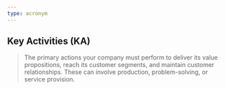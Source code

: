 ```yaml
---
type: acronym
---
```

## **Key Activities (KA)**
> The primary actions your company must perform to deliver its value propositions, reach its customer segments, and maintain customer relationships. These can involve production, problem-solving, or service provision.
